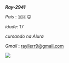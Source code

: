 


**_Ray-2941_** 


_País_ : 🇧🇷 🙃

_idade_: 17

_cursando na Alura_

_Gmail_ : rayllerr9@gmail.com


![](![image](https://github.com/Ray-2941/Ray-2941/assets/173472338/2f527621-d661-41be-88f4-5f3433ed50f4)
 )




